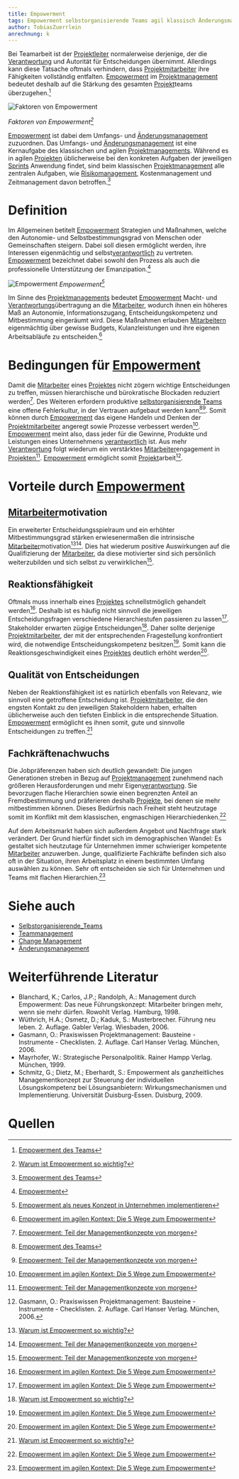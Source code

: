 ```yaml
---
title: Empowerment
tags: Empowerment selbstorganisierende Teams agil klassisch Änderungsmanagement Change Management Teammanagement Motivation Mitarbeiter
author: TobiasZuerrlein
anrechnung: k
---
```

Bei Teamarbeit ist der [Projektleiter](Projektleiter.md) normalerweise derjenige, der die [Verantwortung](Verantwortlichkeiten.md) und Autorität für Entscheidungen übernimmt. Allerdings kann diese Tatsache oftmals verhindern, dass [Projektmitarbeiter](Projektmitarbeiter.md) ihre Fähigkeiten vollständig entfalten. [Empowerment](Empowerment.md) im [Projektmanagement](Projektmanagement.md) bedeutet deshalb auf die Stärkung des gesamten [Projekt](Projekt.md)teams überzugehen.[^6] 

![Faktoren von Empowerment](Empowerment/FaktorenVonEmpowerment.jpg)

*Faktoren von Empowerment[^2]*

[Empowerment](Empowerment.md) ist dabei dem Umfangs- und [Änderungsmanagement](Aenderungsmanagement.md) zuzuordnen. Das Umfangs- und [Änderungsmanagement](Aenderungsmanagement.md) ist eine Kernaufgabe des klassischen und agilen [Projektmanagements](Projektmanagement.md). Während es in agilen [Projekten](Projekt.md) üblicherweise bei den konkreten Aufgaben der jeweiligen [Sprints](Sprint.md) Anwendung findet, sind beim klassischen [Projektmanagement](Projektmanagement.md) alle zentralen Aufgaben, wie [Risikomanagement](Risikomanagement.md), Kostenmanagement und Zeitmanagement davon betroffen.[^6]

# Definition

Im Allgemeinen betitelt [Empowerment](Empowerment.md) Strategien und Maßnahmen, welche den Autonomie- und Selbstbestimmungsgrad von Menschen oder Gemeinschaften steigern. Dabei soll diesen ermöglicht werden, ihre Interessen eigenmächtig und selbst[verantwortlich](Verantwortlichkeiten.md) zu vertreten. [Empowerment](Empowerment.md) bezeichnet dabei sowohl den Prozess als auch die professionelle Unterstützung der Emanzipation.[^4]

![Empowerment](Empowerment/Empowerment.jpg)
*Empowerment[^7]*

Im Sinne des [Projektmanagements](Projektmanagement.md) bedeutet [Empowerment](Empowerment.md) Macht- und [Verantwortungs](Verantwortlichkeiten.md)übertragung an die [Mitarbeiter](Projektmitarbeiter.md), wodurch ihnen ein höheres Maß an Autonomie, Informationszugang, Entscheidungskompetenz und Mitbestimmung eingeräumt wird. Diese Maßnahmen erlauben [Mitarbeitern](Projektmitarbeiter.md) eigenmächtig über gewisse Budgets, Kulanzleistungen und ihre eigenen Arbeitsabläufe zu entscheiden.[^3]

# Bedingungen für [Empowerment](Empowerment.md)

Damit die [Mitarbeiter](Projektmitarbeiter.md) eines [Projektes](Projekt.md) nicht zögern wichtige Entscheidungen zu treffen, müssen hierarchische und bürokratische Blockaden reduziert werden[^5]. Des Weiteren erfordern produktive [selbstorganisierende Teams](Selbstorganisierende_Teams.md) eine offene Fehlerkultur, in der Vertrauen aufgebaut werden kann[^6][^5]. Somit können durch [Empowerment](Empowerment.md) das eigene Handeln und Denken der [Projektmitarbeiter](Projektmitarbeiter.md) angeregt sowie Prozesse verbessert werden[^3]. [Empowerment](Empowerment.md) meint also, dass jeder für die Gewinne, Produkte und Leistungen eines Unternehmens [verantwortlich](Verantwortlichkeiten.md) ist. Aus mehr [Verantwortung](Verantwortlichkeiten.md) folgt wiederum ein verstärktes [Mitarbeiter](Projektmitarbeiter.md)engagement in [Projekten](Projekt.md)[^5]. [Empowerment](Empowerment.md) ermöglicht somit [Projekt](Projekt.md)arbeit[^1].

# Vorteile durch [Empowerment](Empowerment.md)

## [Mitarbeiter](Projektmitarbeiter.md)motivation

Ein erweiterter Entscheidungsspielraum und ein erhöhter Mitbestimmungsgrad stärken erwiesenermaßen die intrinsische [Mitarbeiter](Projektmitarbeiter.md)motivation[^2][^5]. Dies hat wiederum positive Auswirkungen auf die Qualifizierung der [Mitarbeiter](Projektmitarbeiter.md), da diese motivierter sind sich persönlich weiterzubilden und sich selbst zu verwirklichen[^5].

## Reaktionsfähigkeit

Oftmals muss innerhalb eines [Projektes](Projekt.md) schnellstmöglich gehandelt werden[^3]. Deshalb ist es häufig nicht sinnvoll die jeweiligen Entscheidungsfragen verschiedene Hierarchiestufen passieren zu lassen[^3]. Stakeholder erwarten zügige Entscheidungen[^2]. Daher sollte derjenige [Projektmitarbeiter](Projektmitarbeiter.md), der mit der entsprechenden Fragestellung konfrontiert wird, die notwendige Entscheidungskompetenz besitzen[^3]. Somit kann die Reaktionsgeschwindigkeit eines [Projektes](Projekt.md) deutlich erhöht werden[^3].

## Qualität von Entscheidungen

Neben der Reaktionsfähigkeit ist es natürlich ebenfalls von Relevanz, wie sinnvoll eine getroffene Entscheidung ist. [Projektmitarbeiter](Projektmitarbeiter.md), die den engsten Kontakt zu den jeweiligen Stakeholdern haben, erhalten üblicherweise auch den tiefsten Einblick in die entsprechende Situation. [Empowerment](Empowerment.md) ermöglicht es ihnen somit, gute und sinnvolle Entscheidungen zu treffen.[^2]

## Fachkräftenachwuchs

Die Jobpräferenzen haben sich deutlich gewandelt: Die jungen Generationen streben in Bezug auf [Projektmanagement](Projektmanagement.md) zunehmend nach größeren Herausforderungen und mehr Eigen[verantwortung](Verantwortlichkeiten.md). Sie bevorzugen flache Hierarchien sowie einen begrenzten Anteil an Fremdbestimmung und präferieren deshalb [Projekte](Projekt.md), bei denen sie mehr mitbestimmen können. Dieses Bedürfnis nach Freiheit steht heutzutage somit im Konflikt mit dem klassischen, engmaschigen Hierarchiedenken.[^3] 

Auf dem Arbeitsmarkt haben sich außerdem Angebot und Nachfrage stark verändert. Der Grund hierfür findet sich im demographischen Wandel: Es gestaltet sich heutzutage für Unternehmen immer schwieriger kompetente [Mitarbeiter](Projektmitarbeiter.md) anzuwerben. Junge, qualifizierte Fachkräfte befinden sich also oft in der Situation, ihren Arbeitsplatz in einem bestimmten Umfang auswählen zu können. Sehr oft entscheiden sie sich für Unternehmen und Teams mit flachen Hierarchien.[^3]

# Siehe auch

* [Selbstorganisierende_Teams](Selbstorganisierende_Teams.md)
* [Teammanagement](Teammanagement.md)
* [Change Management](Change_Management.md)
* [Änderungsmanagement](Aenderungsmanagement.md)

# Weiterführende Literatur

* Blanchard, K.; Carlos, J.P.; Randolph, A.: Management durch Empowerment: Das neue Führungskonzept: Mitarbeiter bringen mehr, wenn sie mehr dürfen. Rowohlt Verlag. Hamburg, 1998.
* Wüthrich, H.A.; Osmetz, D.; Kaduk, S.: Musterbrecher. Führung neu leben. 2. Auflage. Gabler Verlag. Wiesbaden, 2006.
* Gasmann, O.: Praxiswissen Projektmanagement: Bausteine - Instrumente - Checklisten. 2. Auflage. Carl Hanser Verlag. München, 2006.
* Mayrhofer, W.: Strategische Personalpolitik. Rainer Hampp Verlag. München, 1999.
* Schmitz, G.; Dietz, M.; Eberhardt, S.: Empowerment als ganzheitliches Managementkonzept zur Steuerung der individuellen Lösungskompetenz bei Lösungsanbietern: Wirkungsmechanismen und Implementierung. Universität Duisburg-Essen. Duisburg, 2009.

# Quellen

[^1]: Gasmann, O.: Praxiswissen Projektmanagement: Bausteine - Instrumente - Checklisten. 2. Auflage. Carl Hanser Verlag. München, 2006.
[^2]: [Warum ist Empowerment so wichtig?](https://www.thesoundofexport.com/warum-ist-empowerment-so-wichtig/)
[^3]: [Empowerment im agilen Kontext: Die 5 Wege zum Empowerment](https://www.berlinerteam.de/magazin/empowerment/)
[^4]: [Empowerment](https://de.wikipedia.org/wiki/Empowerment)
[^5]: [Empowerment: Teil der Managementkonzepte von morgen](https://media.zweikern.com/de/index/empowerment)
[^6]: [Empowerment des Teams](https://project-base.org/projektmanagement-glossar/empowerment-des-teams/)
[^7]: [Empowerment als neues Konzept in Unternehmen implementieren](https://media.zweikern.com/de/index/empowerment-implementieren)
